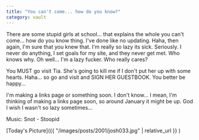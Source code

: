 ```yaml
---
title: "You can't come... how do you know?"
category: vault
---
```


There are some stupid girls at school... that explains the whole you can't
come... how do you know thing. I've done like no updating. Haha, then again,
I'm sure that you knew that. I'm really so lazy its sick. Seriously. I never
do anything, I set goals for my site, and they never get met. Who knows why.
Oh well... I'm a lazy fucker. Who really cares?

You MUST go visit Tia. She's going to kill me if I don't put her up with some
hearts. Haha... so go and visit and SIGN HER GUESTBOOK. You better be happy...

I'm making a links page or something soon. I don't know... I mean, I'm
thinking of making a links page soon, so around January it might be up. God I
wish I wasn't so lazy sometimes...

Music: Snot - Stoopid

[Today's Picture]({{ "/images/posts/2001/josh033.jpg" | relative_url }} )
